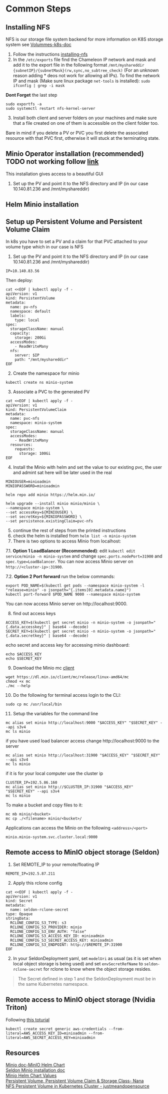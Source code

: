 # Common Steps
## Installing NFS
NFS is our storage file system backend for more information on K8S storage system see [Volummes-k8s-doc](https://kubernetes.io/docs/concepts/storage/volumes/)

1. Follow the instructions [installing-nfs](https://cloud.netapp.com/blog/azure-anf-blg-linux-nfs-server-how-to-set-up-server-and-client)
2. In the `/etc/exports` file find the Chameleon IP network and mask and add it to the export file in the following format `/mnt/myshareddir {subnetIP}/{subnetMask}(rw,sync,no_subtree_check)` (For an unknown reason adding * deos not work for allowing all IPs). To find the network IP and mask (Make sure linux package `net-tools` is installed):
`
sudo ifconfig | grep -i mask
`

**Dont Forget** the last step
```
sudo exportfs -a
sudo systemctl restart nfs-kernel-server
```

3. Install both client and server folders on your machines and make sure that a file created on one of them is accessible on the client folder too.


Bare in mind if you delete a PV or PVC you first delete the associated resource with that PVC first, otherwise it will stuck at the terminating state.

## Minio Operator installation (recommended) TODO not working follow [link](https://github.com/minio/operator)
This installation gives access to a beautiful GUI
1. Set up the PV and point it to the NFS directory and IP (in our case 10.140.81.236 and /mnt/myshareddir)


## Helm Minio installation

## Setup up Persistent Volume and Persistent Volume Claim
In k8s you have to set a PV and a claim for that PVC attached to your volume type which in our case is NFS
1. Set up the PV and point it to the NFS directory and IP (in our case 10.140.81.236 and /mnt/myshareddir)
```
IP=10.140.83.56
```
Then deploy:
```
cat <<EOF | kubectl apply -f -
apiVersion: v1
kind: PersistentVolume
metadata:
  name: pv-nfs
  namespace: default
  labels:
    type: local
spec:
  storageClassName: manual
  capacity:
    storage: 200Gi
  accessModes:
    - ReadWriteMany
  nfs:
    server: $IP
    path: "/mnt/myshareddir"
EOF
```
2. Create the namespace for minio
```
kubectl create ns minio-system
```
3. Associate a PVC to the generated PV
```
cat <<EOF | kubectl apply -f -
apiVersion: v1
kind: PersistentVolumeClaim
metadata:
  name: pvc-nfs
  namespace: minio-system
spec:
  storageClassName: manual
  accessModes:
    - ReadWriteMany
  resources:
    requests:
      storage: 100Gi
EOF
```

4. Install the Minio with helm and set the value to our existing pvc, the user and admint sat here will be later used in the real

```
MINIOUSER=minioadmin
MINIOPASSWORD=minioadmin

helm repo add minio https://helm.min.io/

helm upgrade --install minio minio/minio \
--namespace minio-system \
--set accessKey=${MINIOUSER} \
--set secretKey=${MINIOPASSWORD} \
--set persistence.existingClaim=pvc-nfs
```

5. continue the rest of steps from the printed instructions
6. check the helm is installed from `helm list -n minio-system`
7. There is two options to access Minio from localhost:

7.1. **Option 1 LoadBalancer (Recommended)**: edit `kubectl edit service/minio -n minio-system` and change `spec.ports.nodePort=31900` and `spec.type=LoadBalancer`. You can now access Minio server on `http://<cluster-ip>:31900`.

7.2. **Option 2 Port forward** run the below commands:

```
export POD_NAME=$(kubectl get pods --namespace minio-system -l "release=minio" -o jsonpath="{.items[0].metadata.name}")
kubectl port-forward $POD_NAME 9000 --namespace minio-system
```
You can now access Minio server on http://localhost:9000.


8. find out access keys
```
ACCESS_KEY=$(kubectl get secret minio -n minio-system -o jsonpath="{.data.accesskey}" | base64 --decode)
SECRET_KEY=$(kubectl get secret minio -n minio-system -o jsonpath="{.data.secretkey}" | base64 --decode)
```
echo secret and access key for accessing minio dashboard:
```
echo $ACCESS_KEY
echo $SECRET_KEY
```

9. Download the Minio mc [client](https://docs.minio.io/docs/minio-client-quickstart-guide)
```
wget https://dl.min.io/client/mc/release/linux-amd64/mc
chmod +x mc
./mc --help
```
10. Do the following for terminal access login to the CLI:
```
sudo cp mc /usr/local/bin
``` 
11. Setup the variables for the command line
```
mc alias set minio http://localhost:9000 "$ACCESS_KEY" "$SECRET_KEY" --api s3v4
mc ls minio
```
if you have used load balancer access change http://localhost:9000 to the server
```
mc alias set minio http://localhost:31900 "$ACCESS_KEY" "$SECRET_KEY" --api s3v4
mc ls minio
```
if it is for your local computer use the cluster ip
```
CLUSTER_IP=192.5.86.160
mc alias set minio http://$CLUSTER_IP:31900 "$ACCESS_KEY" "$SECRET_KEY" --api s3v4
mc ls minio
```
To make a bucket and copy files to it:

```
mc mb minio/<bucket>
mc cp ./<filename> minio/<bucket>/
```

Applications can access the Minio on the following `<address>/<port>`
```
minio.minio-system.svc.cluster.local:9000
```

## Remote access to MinIO object storage (Seldon)
1. Set REMOTE_IP to your remote/floating IP
```
REMOTE_IP=192.5.87.211
```
2. Apply this rclone config
```
cat <<EOF | kubectl apply -f -
apiVersion: v1
kind: Secret
metadata:
  name: seldon-rclone-secret
type: Opaque
stringData:
  RCLONE_CONFIG_S3_TYPE: s3
  RCLONE_CONFIG_S3_PROVIDER: minio
  RCLONE_CONFIG_S3_ENV_AUTH: "false"
  RCLONE_CONFIG_S3_ACCESS_KEY_ID: minioadmin
  RCLONE_CONFIG_S3_SECRET_ACCESS_KEY: minioadmin
  RCLONE_CONFIG_S3_ENDPOINT: http://$REMOTE_IP:31900
EOF
```
2. In your SeldonDeployment yaml, set `modelUri` as usual (as it is set when local object storage is being used) and set `envSecretRefName` to `seldon-rclone-secret` for rclone to know where the object storage resides.

> The Secret defined in step 1 and the SeldonDeployment must be in the same Kubernetes namespace.

## Remote access to MinIO object storage (Nvidia Triton)
Following [this toturial](https://thenewstack.io/deploy-nvidia-triton-inference-server-with-minio-as-model-store/)
```
kubectl create secret generic aws-credentials --from-literal=AWS_ACCESS_KEY_ID=minioadmin --from-literal=AWS_SECRET_ACCESS_KEY=minioadmin
```

## Resources
[Minio doc-MinIO Helm Chart](https://github.com/minio/minio/tree/master/helm/minio) \
[Seldon Minio installation doc](https://deploy.seldon.io/en/v1.2/contents/getting-started/production-installation/minio.html) \
[Minio Helm Chart Values](https://github.com/minio/minio/blob/master/helm/minio/values.yaml) \
[Persistent Volume, Persistent Volume Claim & Storage Class- Nana](https://youtu.be/0swOh5C3OVM) \
[NFS Persistent Volume in Kubernetes Cluster - justmeandopensource](https://youtu.be/to14wmNmRCI)
